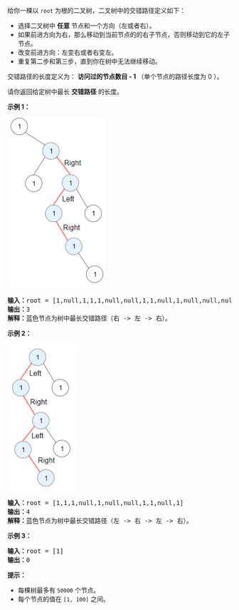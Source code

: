 给你一棵以 `root` 为根的二叉树，二叉树中的交错路径定义如下：

* 选择二叉树中 **任意** 节点和一个方向（左或者右）。
* 如果前进方向为右，那么移动到当前节点的的右子节点，否则移动到它的左子节点。
* 改变前进方向：左变右或者右变左。
* 重复第二步和第三步，直到你在树中无法继续移动。

交错路径的长度定义为： **访问过的节点数目 - 1** （单个节点的路径长度为 0 ）。

请你返回给定树中最长 **交错路径** 的长度。


**示例 1：**

![1743932861221](image/README/1743932861221.png)

<pre><strong>输入：</strong>root = [1,null,1,1,1,null,null,1,1,null,1,null,null,null,1,null,1]
<strong>输出：</strong>3
<strong>解释：</strong>蓝色节点为树中最长交错路径（右 -> 左 -> 右）。
</pre>


**示例 2：**

![1743932874814](image/README/1743932874814.png)


<pre><strong>输入：</strong>root = [1,1,1,null,1,null,null,1,1,null,1]
<strong>输出：</strong>4
<strong>解释：</strong>蓝色节点为树中最长交错路径（左 -> 右 -> 左 -> 右）。
</pre>


**示例 3：**

<pre><strong>输入：</strong>root = [1]
<strong>输出：</strong>0
</pre>


**提示：**

* 每棵树最多有 `50000` 个节点。
* 每个节点的值在 `[1, 100]` 之间。
